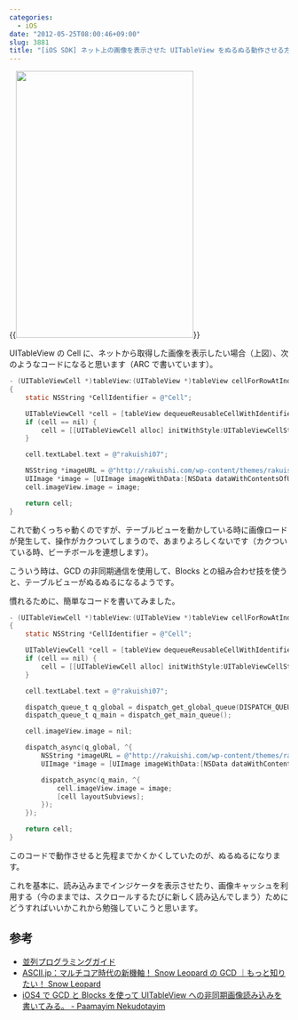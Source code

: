 ```yaml
---
categories:
  - iOS
date: "2012-05-25T08:00:46+09:00"
slug: 3881
title: "[iOS SDK] ネット上の画像を表示させた UITableView をぬるぬる動作させる方法"
---
```


{{<img alt="" src="/images/2012/05/3881_1.png" width="320" height="480">}}

UITableView の Cell に、ネットから取得した画像を表示したい場合（上図）、次のようなコードになると思います（ARC で書いています）。

```objectivec
- (UITableViewCell *)tableView:(UITableView *)tableView cellForRowAtIndexPath:(NSIndexPath *)indexPath
{
    static NSString *CellIdentifier = @"Cell";

    UITableViewCell *cell = [tableView dequeueReusableCellWithIdentifier:CellIdentifier];
    if (cell == nil) {
        cell = [[UITableViewCell alloc] initWithStyle:UITableViewCellStyleDefault reuseIdentifier:CellIdentifier];
    }

    cell.textLabel.text = @"rakuishi07";

    NSString *imageURL = @"http://rakuishi.com/wp-content/themes/rakuishi/image/rakuishi.png";
    UIImage *image = [UIImage imageWithData:[NSData dataWithContentsOfURL: [NSURL URLWithString: imageURL]]];
    cell.imageView.image = image;

    return cell;
}
```

これで動くっちゃ動くのですが、テーブルビューを動かしている時に画像ロードが発生して、操作がカクついてしまうので、あまりよろしくないです（カクついている時、ビーチボールを連想します）。

こういう時は、GCD の非同期通信を使用して、Blocks との組み合わせ技を使うと、テーブルビューがぬるぬるになるようです。

慣れるために、簡単なコードを書いてみました。

```objectivec
- (UITableViewCell *)tableView:(UITableView *)tableView cellForRowAtIndexPath:(NSIndexPath *)indexPath
{
    static NSString *CellIdentifier = @"Cell";

    UITableViewCell *cell = [tableView dequeueReusableCellWithIdentifier:CellIdentifier];
    if (cell == nil) {
        cell = [[UITableViewCell alloc] initWithStyle:UITableViewCellStyleDefault reuseIdentifier:CellIdentifier];
    }

    cell.textLabel.text = @"rakuishi07";

    dispatch_queue_t q_global = dispatch_get_global_queue(DISPATCH_QUEUE_PRIORITY_DEFAULT, 0);
    dispatch_queue_t q_main = dispatch_get_main_queue();

    cell.imageView.image = nil;

    dispatch_async(q_global, ^{
        NSString *imageURL = @"http://rakuishi.com/wp-content/themes/rakuishi/image/rakuishi.png";
        UIImage *image = [UIImage imageWithData:[NSData dataWithContentsOfURL: [NSURL URLWithString: imageURL]]];

        dispatch_async(q_main, ^{
            cell.imageView.image = image;
            [cell layoutSubviews];
        });
    });

    return cell;
}
```

このコードで動作させると先程までかくかくしていたのが、ぬるぬるになります。

これを基本に、読み込みまでインジケータを表示させたり、画像キャッシュを利用する（今のままでは、スクロールするたびに新しく読み込んでしまう）ためにどうすればいいかこれから勉強していこうと思います。

## 参考

- [並列プログラミングガイド](https://developer.apple.com/jp/devcenter/ios/library/documentation/ConcurrencyProgrammingGuide.pdf)
- [ASCII.jp：マルチコア時代の新機軸！ Snow Leopard の GCD ｜もっと知りたい！ Snow Leopard](http://ascii.jp/elem/000/000/455/455786/)
- [iOS4 で GCD と Blocks を使って UITableView への非同期画像読み込みを書いてみる。 - Paamayim Nekudotayim](http://d.hatena.ne.jp/craccho/20100711/1278837199)
